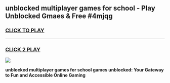 
## unblocked multiplayer games for school - Play Unblocked Gmaes & Free #4mjqg
<h3>
<a href="https://premium.freeplayer.one?title=unblocked_multiplayer_games_for_school&ref=03M">CLICK TO PLAY</a></h3>
<hr>

<h3>
<a href="https://premium.freeplayer.one?title=unblocked_multiplayer_games_for_school&ref=03M">CLICK 2 PLAY</a>
  
</h3>

<a href="https://premium.freeplayer.one?title=unblocked_multiplayer_games_for_school&ref=03M"><img src="https://clearcache.store/games.png"></a>


**unblocked multiplayer games for school games unblocked: Your Gateway to Fun and Accessible Online Gaming**
